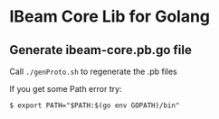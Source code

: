# IBeam Core Lib for Golang

## Generate ibeam-core.pb.go file

Call `./genProto.sh` to regenerate the .pb files

If you get some Path error try:
```
$ export PATH="$PATH:$(go env GOPATH)/bin"
```
